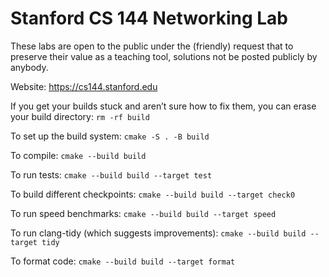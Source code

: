 Stanford CS 144 Networking Lab
==============================

These labs are open to the public under the (friendly) request that to
preserve their value as a teaching tool, solutions not be posted
publicly by anybody.

Website: https://cs144.stanford.edu


If you get your builds stuck and aren’t sure how to fix them, you can erase your build
directory: `rm -rf build`

To set up the build system: `cmake -S . -B build`

To compile: `cmake --build build`

To run tests: `cmake --build build --target test`

To build different checkpoints: `cmake --build build --target check0`

To run speed benchmarks: `cmake --build build --target speed`

To run clang-tidy (which suggests improvements): `cmake --build build --target tidy`

To format code: `cmake --build build --target format`

